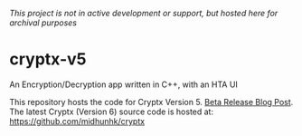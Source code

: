 _*This project is not in active development or support, but hosted here for archival purposes*_

# cryptx-v5
An Encryption/Decryption app written in C++, with an HTA UI

This repository hosts the code for Cryptx Version 5. [Beta Release Blog Post](http://midhunhk.blogspot.com/2008/07/cryptx-5-beta-1-release.html).  
The latest Cryptx (Version 6) source code is hosted at: https://github.com/midhunhk/cryptx
